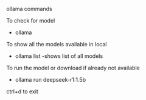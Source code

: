 
ollama commands

To check for model

- ollama

To show all the models available in local

- ollama list -shows list of all models

To run the model or download if already not available

- ollama run deepseek-r1:1.5b



ctrl+d to exit

